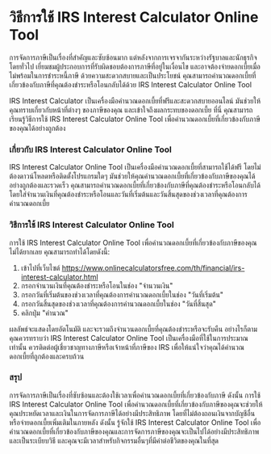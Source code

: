 วิธีการใช้ IRS Interest Calculator Online Tool
==============================================

การจัดการภาษีเป็นเรื่องที่สำคัญและซับซ้อนมาก แต่หลังจากการเจรจากันระหว่างรัฐบาลและนักธุรกิจโดยทั่วไป เยี่ยมชมผู้ประกอบการที่รับผิดชอบต้องการภาษีที่อยู่ในเงื่อนไข และอาจต้องจ่ายดอกเบี้ยเมื่อไม่พร้อมในการชำระหนี้ภาษี ด้วยความสะดวกสบายและเป็นประโยชน์ คุณสามารถคำนวณดอกเบี้ยที่เกี่ยวข้องกับภาษีที่คุณต้องชำระหรือโอนกลับได้ด้วย IRS Interest Calculator Online Tool

IRS Interest Calculator เป็นเครื่องมือคำนวณดอกเบี้ยที่ฟรีและสะดวกสบายออนไลน์ มันช่วยให้คุณทราบเกี่ยวกับหน้าที่ต่างๆ ของภาษีของคุณ และเข้าใจถึงผลกระทบของดอกเบี้ย ที่นี่ คุณสามารถเรียนรู้วิธีการใช้ IRS Interest Calculator Online Tool เพื่อคำนวณดอกเบี้ยที่เกี่ยวข้องกับภาษีของคุณได้อย่างถูกต้อง

### เกี่ยวกับ IRS Interest Calculator Online Tool

IRS Interest Calculator Online Tool เป็นเครื่องมือคำนวณดอกเบี้ยที่สามารถใช้ได้ฟรี โดยไม่ต้องดาวน์โหลดหรือติดตั้งโปรแกรมใดๆ มันช่วยให้คุณคำนวณดอกเบี้ยที่เกี่ยวข้องกับภาษีของคุณได้อย่างถูกต้องและรวดเร็ว คุณสามารถคำนวณดอกเบี้ยที่เกี่ยวข้องกับภาษีที่คุณต้องชำระหรือโอนกลับได้ โดยใส่จำนวนเงินที่คุณต้องชำระหรือโอนและวันที่เริ่มต้นและวันสิ้นสุดของช่วงเวลาที่คุณต้องการคำนวณดอกเบี้ย

### วิธีการใช้ IRS Interest Calculator Online Tool

การใช้ IRS Interest Calculator Online Tool เพื่อคำนวณดอกเบี้ยที่เกี่ยวข้องกับภาษีของคุณไม่ได้ยากเลย คุณสามารถทำได้โดยดังนี้:

1. เข้าไปที่เว็บไซต์ <https://www.onlinecalculatorsfree.com/th/financial/irs-interest-calculator.html>
2. กรอกจำนวนเงินที่คุณต้องชำระหรือโอนในช่อง "จำนวนเงิน"
3. กรอกวันที่เริ่มต้นของช่วงเวลาที่คุณต้องการคำนวณดอกเบี้ยในช่อง "วันที่เริ่มต้น"
4. กรอกวันสิ้นสุดของช่วงเวลาที่คุณต้องการคำนวณดอกเบี้ยในช่อง "วันที่สิ้นสุด"
5. คลิกปุ่ม "คำนวณ"

ผลลัพธ์จะแสดงโดยอัตโนมัติ และจะรวมถึงจำนวนดอกเบี้ยที่คุณต้องชำระหรือจะรับคืน อย่างไรก็ตาม คุณควรทราบว่า IRS Interest Calculator Online Tool เป็นเครื่องมือที่ใช้ในการประมาณเท่านั้น ควรติดต่อผู้เชี่ยวชาญทางภาษีหรือเจ้าหน้าที่ภาษีของ IRS เพื่อให้แน่ใจว่าคุณได้คำนวณดอกเบี้ยที่ถูกต้องและครบถ้วน

### สรุป

การจัดการภาษีเป็นเรื่องที่ซับซ้อนและต้องใช้เวลาเพื่อคำนวณดอกเบี้ยที่เกี่ยวข้องกับภาษี ดังนั้น การใช้ IRS Interest Calculator Online Tool เพื่อคำนวณดอกเบี้ยที่เกี่ยวข้องกับภาษีของคุณจะช่วยให้คุณประหยัดเวลาและเงินในการจัดการภาษีได้อย่างมีประสิทธิภาพ โดยที่ไม่ต้องถอนเงินจากบัญชีอื่นหรือจ่ายดอกเบี้ยเพิ่มเติมในภายหลัง ดังนั้น รู้จักใช้ IRS Interest Calculator Online Tool เพื่อคำนวณดอกเบี้ยที่เกี่ยวข้องกับภาษีของคุณและการจัดการภาษีของคุณจะเป็นไปได้อย่างมีประสิทธิภาพและเป็นระเบียบวิธี และคุณจะมีเวลาสำหรับกิจกรรมอื่นๆที่มีค่าต่อชีวิตของคุณในที่สุด
